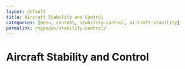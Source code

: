 ```yaml
---
layout: default
title: Aircraft Stability and Control
categories: [menu, content, stability-control, aircraft-stability]
permalink: /mypages/stability-control/
---
```


# Aircraft Stability and Control

